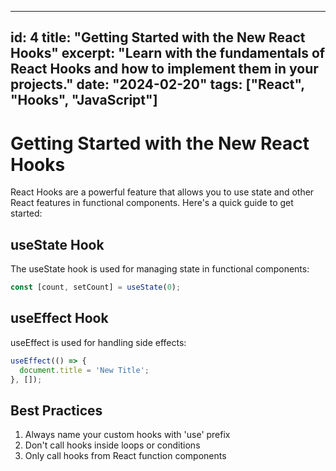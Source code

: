 
---
id: 4
title: "Getting Started with the New React Hooks"
excerpt: "Learn with the fundamentals of React Hooks and how to implement them in your projects."
date: "2024-02-20"
tags: ["React", "Hooks", "JavaScript"]
---

# Getting Started with the New React Hooks

React Hooks are a powerful feature that allows you to use state and other React features in functional components. Here's a quick guide to get started:

## useState Hook

The useState hook is used for managing state in functional components:

```jsx
const [count, setCount] = useState(0);
```

## useEffect Hook

useEffect is used for handling side effects:

```jsx
useEffect(() => {
  document.title = 'New Title';
}, []);
```

## Best Practices

1. Always name your custom hooks with 'use' prefix
2. Don't call hooks inside loops or conditions
3. Only call hooks from React function components
